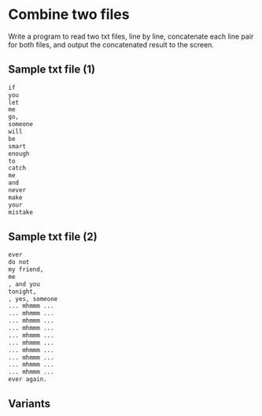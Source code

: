 # Combine two files

Write a program to read two txt files, line by line, concatenate each line pair for both files, and output the concatenated result to the screen.

## Sample txt file (1)

```txt
if
you
let
me
go,
someone
will
be
smart
enough
to
catch
me
and
never
make
your
mistake
```

## Sample txt file (2)

```txt
ever
do not
my friend,
me
, and you
tonight,
, yes, someone
... mhmmm ...
... mhmmm ...
... mhmmm ...
... mhmmm ...
... mhmmm ...
... mhmmm ...
... mhmmm ...
... mhmmm ...
... mhmmm ...
... mhmmm ...
ever again.
```

## Variants